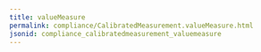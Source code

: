 ```yaml
---
title: valueMeasure
permalink: compliance/CalibratedMeasurement.valueMeasure.html
jsonid: compliance_calibratedmeasurement_valuemeasure
---
```

